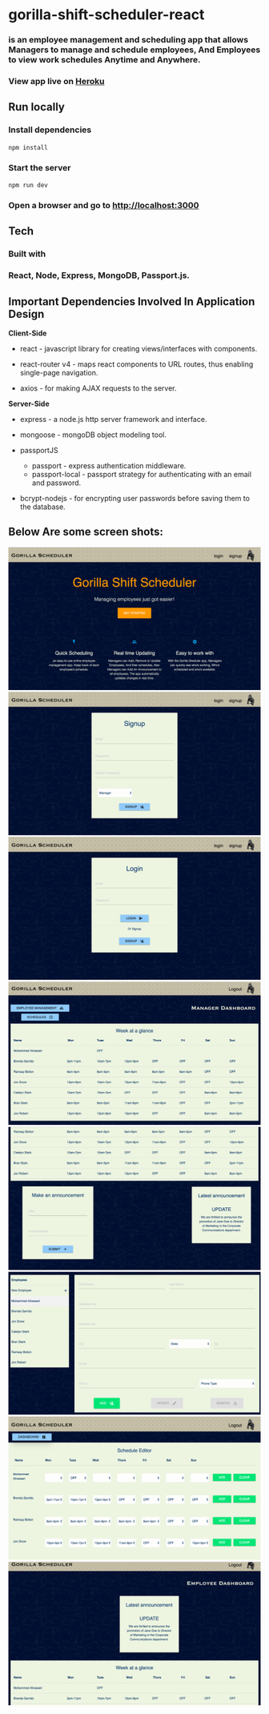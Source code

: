 # gorilla-shift-scheduler-react
### is an employee management and scheduling app that allows Managers to manage and schedule employees, And Employees to view work schedules Anytime and Anywhere.

### View app live on [Heroku](https://gorilla-shift-scheduler.herokuapp.com/)

## Run locally
### Install dependencies
```shell
npm install
```
### Start the server
```shell
npm run dev
```
### Open a browser and go to [http://localhost:3000](http://localhost:3000)

## Tech
### Built with 

### React, Node, Express, MongoDB, Passport.js.

Important Dependencies Involved In Application Design
---
**Client-Side**

* react - javascript library for creating views/interfaces with components.

* react-router v4 - maps react components to URL routes, thus enabling single-page navigation.

* axios - for making AJAX requests to the server.


**Server-Side**

* express - a node.js http server framework and interface.

* mongoose - mongoDB object modeling tool.

* passportJS
    * passport - express authentication middleware.
    * passport-local - passport strategy for authenticating with an email and password.

* bcrypt-nodejs - for encrypting user passwords before saving them to the database.

## Below Are some screen shots:

![Gorilla Scheduler-1](./public/assets/images/gorilla1.png)
![Gorilla Scheduler-2](./public/assets/images/gorilla2.png)
![Gorilla Scheduler-3](./public/assets/images/gorilla3.png)
![Gorilla Scheduler-4](./public/assets/images/gorilla4.png)
![Gorilla Scheduler-5](./public/assets/images/gorilla5.png)
![Gorilla Scheduler-6](./public/assets/images/gorilla6.png)
![Gorilla Scheduler-7](./public/assets/images/gorilla7.png)
![Gorilla Scheduler-8](./public/assets/images/gorilla8.png)

